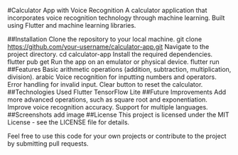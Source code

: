 #Calculator App with Voice Recognition
A calculator application that incorporates voice recognition technology through machine learning. Built using Flutter and machine learning libraries.

##Installation
Clone the repository to your local machine.
git clone https://github.com/your-username/calculator-app.git
Navigate to the project directory.
cd calculator-app
Install the required dependencies.
flutter pub get
Run the app on an emulator or physical device.
flutter run
##Features
Basic arithmetic operations (addition, subtraction, multiplication, division).
arabic Voice recognition for inputting numbers and operators.
Error handling for invalid input.
Clear button to reset the calculator.
##Technologies Used
Flutter
TensorFlow Lite
##Future Improvements
Add more advanced operations, such as square root and exponentiation.
Improve voice recognition accuracy.
Support for multiple languages.
##Screenshots
add image
##License
This project is licensed under the MIT License - see the LICENSE file for details.

Feel free to use this code for your own projects or contribute to the project by submitting pull requests.

